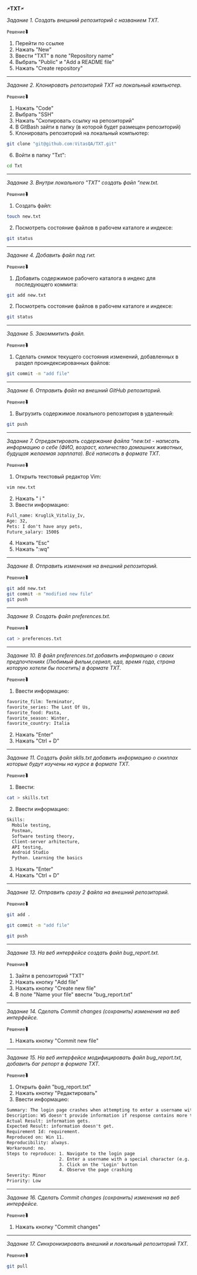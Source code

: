 **🗲TXT🗲**

*Задание 1. Создать внешний репозиторий c названием TXT.*

`Решение`⮯

1. Перейти по ссылке
2. Нажать "New"
3. Ввести "TXT" в поле "Repository name"
4. Выбрать "Public" и "Add a README file"
5. Нажать "Create repository"
---

*Задание 2. Клонировать репозиторий TXT на локальный компьютер.*

`Решение`⮯

1. Нажать "Code"
2. Выбрать "SSH"
3. Нажать "Скопировать ссылку на репозиторий"
4. В GitBash зайти в папку (в которой будет размещен репозиторий)
5. Клонировать репозиторий на локальный компьютер:

```bash
git clone "git@github.com:VitasQA/TXT.git"
```

6. Войти в папку "Txt":

```bash
cd Txt
```
---

*Задание 3. Внутри локального "TXT" создать файл “new.txt.*

`Решение`⮯

1. Создать файл:

```bash
touch new.txt
```

2. Посмотреть состояние файлов в рабочем каталоге и индексе:

```bash
git status
``` 
---

*Задание 4. Добавить файл под гит.*

`Решение`⮯

1. Добавить содержимое рабочего каталога в индекс для последующего коммита:

```bash
git add new.txt
```
2. Посмотреть состояние файлов в рабочем каталоге и индексе:

```bash
git status
``` 
---

*Задание 5. Закоммитить файл.*

`Решение`⮯

1. Сделать снимок текущего состояния изменений, добавленных в раздел проиндексированных файлов:

```bash
git commit -m "add file"
``` 
---

*Задание 6. Отправить файл на внешний GitHub репозиторий.*

`Решение`⮯

1. Выгрузить содержимое локального репозитория в удаленный:

```bash
git push
```
---

*Задание 7. Отредактировать содержание файла “new.txt - написать информацию о себе (ФИО, возраст, количество домашних животных, будущая желаемая зарплата). Всё написать в формате TXT.*

`Решение`⮯

1. Открыть текстовый редактор Vim:

```bash
vim new.txt
```

2. Нажать " i "
3. Ввести информацию:

```txt
Full_name: Kruglik_Vitaliy_Iv,
Age: 32,
Pets: I don't have anyy pets,
Future_salary: 1500$
```

4. Нажать "Esc"
5. Нажать ":wq"
---

*Задание 8. Отправить изменения на внешний репозиторий.*

`Решение`⮯

```bash
git add new.txt
git commit -m "modified new file"
git push
```
---

*Задание 9. Создать файл preferences.txt.*

`Решение`⮯

```bash
cat > preferences.txt
```
---

*Задание 10. В файл preferences.txt добавить информацию о своих предпочтениях (Любимый фильм,сериал, еда, время года, страна которую хотели бы посетить) в формате TXT.*

`Решение`⮯

1. Ввести информацию:
   
```txt
favorite_film: Terminator,
favorite_series: The Last Of Us,
favorite_food: Pasta,
favorite_season: Winter,
favorite_country: Italia
```

2. Нажать "Enter"
3. Нажать "Ctrl + D"
---

*Задание 11. Создать файл sklls.txt добавить информацию о скиллах которые будут изучены на курсе в формате TXT.*

`Решение`⮯

1. Ввести:

```bash
cat > skills.txt
```

2. Ввести информацию:

```txt
Skills:
  Mobile testing,
  Postman,
  Software testing theory,
  Client-server arhitecture,
  API testing,
  Android Studio
  Python. Learning the basics
```

3. Нажать "Enter"
4. Нажать "Ctrl + D"
---

*Задание 12. Отправить сразу 2 файла на внешний репозиторий.*

`Решение`⮯

```bash
git add .

git commit -m "add file"

git push
```
---

*Задание 13. На веб интерфейсе создать файл bug_report.txt.*

`Решение`⮯

1. Зайти в репозиторий "TXT"
2. Нажать кнопку "Add file"
3. Нажать кнопку "Create new file"
4. В поле "Name your file" ввести "bug_report.txt"
---

*Задание 14. Сделать Commit changes (сохранить) изменения на веб интерфейсе.*

`Решение`⮯

1. Нажать кнопку "Commit new file"
---

*Задание 15. На веб интерфейсе модифицировать файл bug_report.txt, добавить баг репорт в формате TXT.*

`Решение`⮯

1. Открыть файл "bug_report.txt"
2. Нажать кнопку "Редактировать" 
3. Ввести информацию:

```txt
Summary: The login page crashes when attempting to enter a username with a special character.
Description: WS doesn't provide information if response contains more than 9 characters.
Actual Result: information gets.
Expected Result: information doesn't get.
Requirement Id: requirement.
Reproduced on: Win 11.
Reproducibility: always.
Workaround: no.
Steps to reproduce: 1. Navigate to the login page
                    2. Enter a username with a special character (e.g. !@#$%)
                    3. Click on the 'Login' button
                    4. Observe the page crashing
Severity: Minor
Priority: Low
```
---

*Задание 16. Сделать Commit changes (сохранить) изменения на веб интерфейсе.*

`Решение`⮯

1. Нажать кнопку "Commit changes"
---

*Задание 17. Синхронизировать внешний и локальный репозиторий TXT.*

`Решение`⮯

```bash
git pull
```
